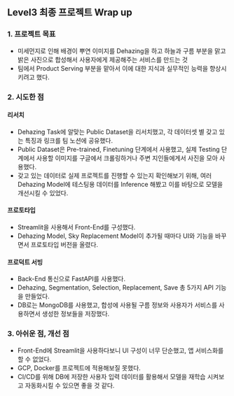## Level3 최종 프로젝트 Wrap up

### 1. 프로젝트 목표
- 미세먼지로 인해 배경이 뿌연 이미지를 Dehazing을 하고 하늘과 구름 부분을 맑고 밝은 사진으로 합성해서 사용자에게 제공해주는 서비스를 만드는 것
- 팀에서 Product Serving 부분을 맡아서 이에 대한 지식과 실무적인 능력을 향상시키려고 했다.

### 2. 시도한 점
#### 리서치
- Dehazing Task에 알맞는 Public Dataset을 리서치했고, 각 데이터셋 별 갖고 있는 특징과 링크를 팀 노션에 공유했다.
- Public Dataset은 Pre-trained, Finetuning 단계에서 사용했고, 실제 Testing 단계에서 사용할 이미지를 구글에서 크롤링하거나 주변 지인들에게서 사진을 모아 사용했다.
- 갖고 있는 데이터로 실제 프로젝트를 진행할 수 있는지 확인해보기 위해, 여러 Dehazing Model에 테스팅용 데이터를 Inference 해봤고 이를 바탕으로 모델을 개선시킬 수 있었다.

#### 프로토타입
- Streamlit을 사용해서 Front-End를 구성했다.
- Dehazing Model, Sky Replacement Model이 추가될 때마다 UI와 기능을 바꾸면서 프로토타입 버전을 올렸다.

#### 프로덕트 서빙
- Back-End 통신으로 FastAPI를 사용했다.
- Dehazing, Segmentation, Selection, Replacement, Save 총 5가지 API 기능을 만들었다.
- DB로는 MongoDB를 사용했고, 합성에 사용될 구름 정보와 사용자가 서비스를 사용하면서 생성한 정보들을 저장했다.


### 3. 아쉬운 점, 개선 점
- Front-End에 Streamlit을 사용하다보니 UI 구성이 너무 단순했고, 앱 서비스화를 할 수 없었다.
- GCP, Docker를 프로젝트에 적용해보질 못했다.
- CI/CD를 위해 DB에 저장한 사용자 입력 데이터를 활용해서 모델을 재학습 시켜보고 자동화시킬 수 있으면 좋을 것 같다.
